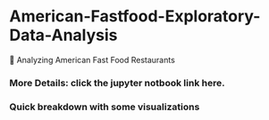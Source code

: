 # American-Fastfood-Exploratory-Data-Analysis
:hamburger: Analyzing American Fast Food Restaurants

### More Details: click the jupyter notbook link here.

### Quick breakdown with some visualizations
